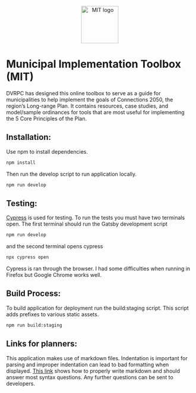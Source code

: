 <p align="center">
  <img src="https://github.com/hachadorian/MIT/blob/master/src/images/mobilebanner.png" alt="MIT logo" height="100px"/>
</p>

# Municipal Implementation Toolbox (MIT)

DVRPC has designed this online toolbox to serve as a guide for municipalities to help implement the goals of Connections 2050, the region’s Long-range Plan. It contains resources, case studies, and model/sample ordinances for tools that are most useful for implementing the 5 Core Principles of the Plan.

## Installation:
Use npm to install dependencies.
```bash
npm install
```
Then run the develop script to run application locally.
```bash
npm run develop
```
## Testing:
[Cypress](https://github.com/cypress-io/cypress) is used for testing. To run the tests you must have two terminals open. The first terminal should run the Gatsby development script
```bash
npm run develop
```
and the second terminal opens cypress
```bash
npx cypress open
```
Cypress is ran through the browser. I had some difficulties when running in Firefox but Google Chrome works well.

## Build Process:
To build application for deployment run the build:staging script. This script adds prefixes to various static assets.
```bash
npm run build:staging
```
## Links for planners:
This application makes use of markdown files. Indentation is important for parsing and improper indentation can lead to bad formatting when displayed. [This link](https://www.markdownguide.org/basic-syntax/) shows how to properly write markdown and should answer most syntax questions. Any further questions can be sent to developers.
